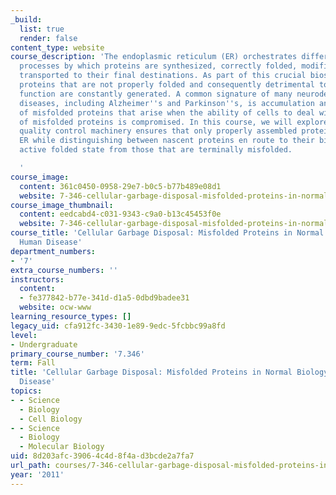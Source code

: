 ```yaml
---
_build:
  list: true
  render: false
content_type: website
course_description: 'The endoplasmic reticulum (ER) orchestrates different cellular
  processes by which proteins are synthesized, correctly folded, modified and ultimately
  transported to their final destinations. As part of this crucial biosynthetic process,
  proteins that are not properly folded and consequently detrimental to normal cellular
  function are constantly generated. A common signature of many neurodegenerative
  diseases, including Alzheimer''s and Parkinson''s, is accumulation and deposition
  of misfolded proteins that arise when the ability of cells to deal with the burden
  of misfolded proteins is compromised. In this course, we will explore how the ER
  quality control machinery ensures that only properly assembled proteins exit the
  ER while distinguishing between nascent proteins en route to their biologically
  active folded state from those that are terminally misfolded.

  '
course_image:
  content: 361c0450-0958-29e7-b0c5-b77b489e08d1
  website: 7-346-cellular-garbage-disposal-misfolded-proteins-in-normal-biology-and-human-disease-fall-2011
course_image_thumbnail:
  content: eedcabd4-c031-9343-c9a0-b13c45453f0e
  website: 7-346-cellular-garbage-disposal-misfolded-proteins-in-normal-biology-and-human-disease-fall-2011
course_title: 'Cellular Garbage Disposal: Misfolded Proteins in Normal Biology and
  Human Disease'
department_numbers:
- '7'
extra_course_numbers: ''
instructors:
  content:
  - fe377842-b77e-341d-d1a5-0dbd9badee31
  website: ocw-www
learning_resource_types: []
legacy_uid: cfa912fc-3430-1e89-9edc-5fcbbc99a8fd
level:
- Undergraduate
primary_course_number: '7.346'
term: Fall
title: 'Cellular Garbage Disposal: Misfolded Proteins in Normal Biology and Human
  Disease'
topics:
- - Science
  - Biology
  - Cell Biology
- - Science
  - Biology
  - Molecular Biology
uid: 8d203afc-3906-4c4d-8f4a-d3bcde2a7fa7
url_path: courses/7-346-cellular-garbage-disposal-misfolded-proteins-in-normal-biology-and-human-disease-fall-2011
year: '2011'
---
```

